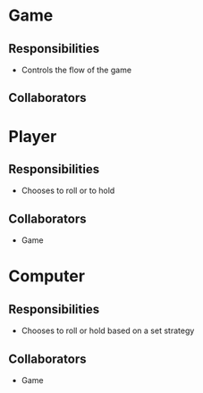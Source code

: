 # Game

## Responsibilities

- Controls the flow of the game

## Collaborators


# Player

## Responsibilities

- Chooses to roll or to hold

## Collaborators
- Game


# Computer

## Responsibilities

- Chooses to roll or hold based on a set strategy

## Collaborators
- Game
